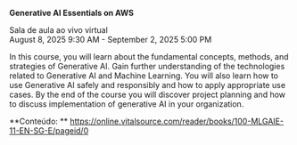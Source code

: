**Generative AI Essentials on AWS**

Sala de aula ao vivo virtual <br>
August 8, 2025 9:30 AM - September 2, 2025 5:00 PM<br>

In this course, you will learn about the fundamental concepts, methods, and strategies of Generative AI. Gain further understanding of the technologies related to Generative AI and Machine Learning. You will also learn how to use Generative AI safely and responsibly and how to apply appropriate use cases. By the end of the course you will discover project planning and how to discuss implementation of generative AI in your organization.

**Conteúdo: ** https://online.vitalsource.com/reader/books/100-MLGAIE-11-EN-SG-E/pageid/0

